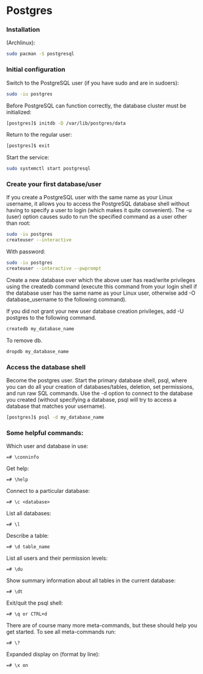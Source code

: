 Postgres
========

### Installation 

(Archlinux):
```bash
sudo pacman -S postgresql
```

### Initial configuration

Switch to the PostgreSQL user (if you have sudo and are in sudoers):
```bash
sudo -iu postgres
```

Before PostgreSQL can function correctly, the database cluster must be initialized:
```bash
[postgres]$ initdb -D /var/lib/postgres/data
```

Return to the regular user:
```bash
[postgres]$ exit
```

Start the service:
```bash
sudo systemctl start postgresql
```

### Create your first database/user

If you create a PostgreSQL user with the same name as your Linux username, it allows you to access the PostgreSQL database shell without having to specify a user to login (which makes it quite convenient).
The -u (user) option causes sudo to run the specified command as a user other than root:
```bash
sudo -iu postgres
createuser --interactive
```

With password:
```bash
sudo -iu postgres
createuser --interactive --pwprompt
```

Create a new database over which the above user has read/write privileges using the createdb command (execute this command from your login shell if the database user has the same name as your Linux user, otherwise add -O database_username to the following command).

If you did not grant your new user database creation privileges, add -U postgres to the following command.
```bash
createdb my_database_name
```

To remove db.
```bash
dropdb my_database_name
```

### Access the database shell
Become the postgres user. Start the primary database shell, psql, where you can do all your creation of databases/tables, deletion, set permissions, and run raw SQL commands. Use the -d option to connect to the database you created (without specifying a database, psql will try to access a database that matches your username).
```bash
[postgres]$ psql -d my_database_name
```

### Some helpful commands:

Which user and database in use:
```psql
=# \conninfo
```

Get help:
```psql
=# \help
```

Connect to a particular database:
```psql
=# \c <database>
```

List all databases:
```psql
=# \l
```

Describe a table:
```psql
=# \d table_name
```

List all users and their permission levels:
```psql
=# \du
```

Show summary information about all tables in the current database:
```psql
=# \dt
```

Exit/quit the psql shell:
```psql
=# \q or CTRL+d
```

There are of course many more meta-commands, but these should help you get started. To see all meta-commands run:
```psql
=# \?
```

Expanded display on (format by line):
```psql
=# \x on
```